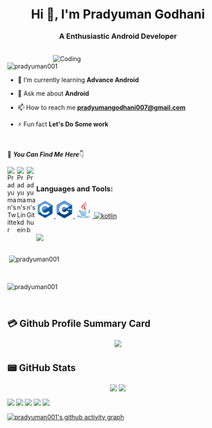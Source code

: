 <h1 align="center">Hi 👋, I'm Pradyuman Godhani</h1>
<h3 align="center">A Enthusiastic Android Developer</h3>
<br/>
<img align="right" alt="Coding" width="400" src="https://c.tenor.com/NOYF3f82b_gAAAAC/programmer.gif">

<p align="left"> <img src="https://komarev.com/ghpvc/?username=pradyuman001&label=Views&color=blue&style=plastic" alt="pradyuman001" /> </p>

- 🌱 I’m currently learning **Advance Android**

- 💬 Ask me about **Android**

- 📫 How to reach me **pradyumangodhani007@gmail.com**

- ⚡ Fun fact **Let's Do Some work**

<br/>

📌 ***You Can Find Me Here***👇

<a href="https://twitter.com/Pradyuman001">
  <img align="left" alt="Pradyuman's Twitter" width="22px" src="https://cdn.jsdelivr.net/npm/simple-icons@v3/icons/twitter.svg" />
</a>

<a href="https://linkedin.com/in/pradyuman-godhani-615745224">
  <img align="left" alt="Pradyuman's Linkdein" width="22px" src="https://cdn.jsdelivr.net/npm/simple-icons@v3/icons/linkedin.svg" />
</a>

<a href="https://github.com/pradyuman001">
  <img align="left" alt="Pradyuman's Github" width="22px" src="https://cdn.jsdelivr.net/npm/simple-icons@v3/icons/github.svg" />
</a>

<br/>

<h3 align="left">Languages and Tools:</h3>
<p align="left"> <a href="https://www.w3schools.com/c/" target="_blank" rel="noreferrer">
  
<img src="https://raw.githubusercontent.com/devicons/devicon/master/icons/c/c-original.svg" alt="c" width="40" height="40"/> <a href="https://www.cprogramming.com/" target="_blank" rel="noreferrer"></a> <a href="https://www.w3schools.com/cpp/" target="_blank" rel="noreferrer"> <img src="https://raw.githubusercontent.com/devicons/devicon/master/icons/cplusplus/cplusplus-original.svg" alt="cplusplus" width="40" height="40"/> </a> <a href="https://www.java.com" target="_blank" rel="noreferrer"> <img src="https://raw.githubusercontent.com/devicons/devicon/master/icons/java/java-original.svg" alt="java" width="40" height="40"/> </a> <a href="https://kotlinlang.org/" target="_blank" rel="noreferrer"> <img src="https://www.vectorlogo.zone/logos/kotlinlang/kotlinlang-icon.svg" alt="kotlin" width="40" height="40"/> </a> 
  
  <br/>
  <a href="https://github.com/pradyuman001">
  <img align="center" src="https://github-readme-stats.vercel.app/api/top-langs/?username=pradyuman001&theme=light&hide_langs_below=1" />
    <br/>
  </a>
  
  <br/>
  
<p>&nbsp;<img align="center" src="https://github-readme-stats.vercel.app/api?username=pradyuman001&show_icons=true&locale=en" alt="pradyuman001" /></p>
<br/>
<p><img align="center" src="https://github-readme-streak-stats.herokuapp.com/?user=pradyuman001&" alt="pradyuman001" /></p>
<br/>
  
  ## 💳 Github Profile Summary Card
<p align="center">
  <img src="https://github-profile-summary-cards.vercel.app/api/cards/profile-details?username=pradyuman001&theme=vue"/>
</p>

## 📟 GitHub Stats
<p align="center">
	<img width="48%" src="https://github-readme-stats.vercel.app/api?username=pradyuman001&show_icons=true&theme=vue" />
	<img width="48%" src="https://github-readme-streak-stats.herokuapp.com/?user=pradyuman001&theme=vue" />
</p>
	
	
[![](https://raw.githubusercontent.com/vn7n24fzkq/github-profile-summary-cards-example/master/profile-summary-card-output/radical/0-profile-details.svg)](https://github.com/vn7n24fzkq/github-profile-summary-cards)
[![](https://raw.githubusercontent.com/vn7n24fzkq/github-profile-summary-cards-example/master/profile-summary-card-output/radical/1-repos-per-language.svg)](https://github.com/vn7n24fzkq/github-profile-summary-cards) [![](https://raw.githubusercontent.com/vn7n24fzkq/github-profile-summary-cards-example/master/profile-summary-card-output/radical/2-most-commit-language.svg)](https://github.com/vn7n24fzkq/github-profile-summary-cards)
[![](https://raw.githubusercontent.com/vn7n24fzkq/github-profile-summary-cards-example/master/profile-summary-card-output/radical/3-stats.svg)](https://github.com/vn7n24fzkq/github-profile-summary-cards) [![](https://raw.githubusercontent.com/vn7n24fzkq/github-profile-summary-cards-example/master/profile-summary-card-output/radical/4-productive-time.svg)](https://github.com/vn7n24fzkq/github-profile-summary-cards)


  
[![pradyuman001's github activity graph](https://activity-graph.herokuapp.com/graph?username=pradyuman001&theme=react-dark)](https://github.com/pradyuman001/github-readme-activity-graph)
